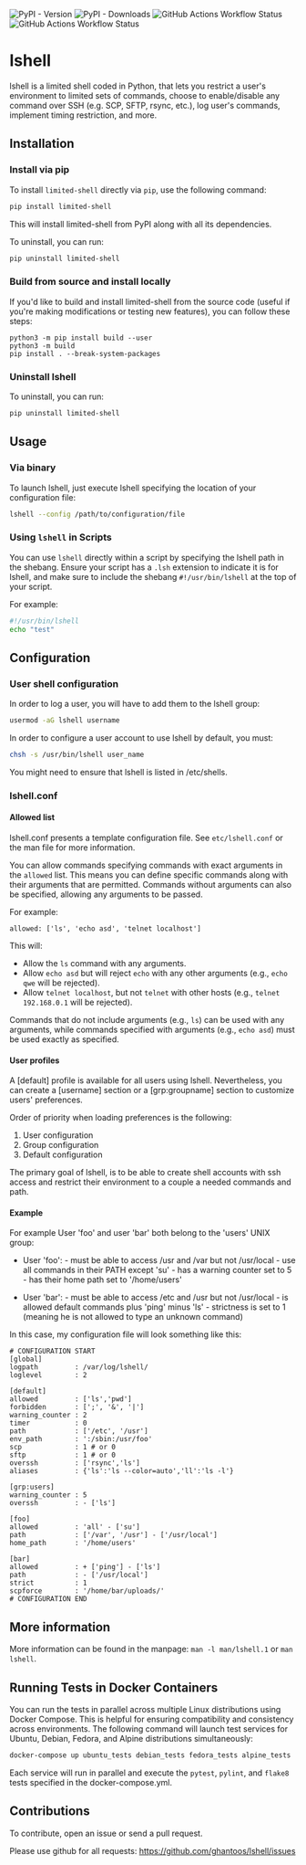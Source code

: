 ![PyPI - Version](https://img.shields.io/pypi/v/limited-shell?link=https%3A%2F%2Fpypi.org%2Fproject%2Flimited-shell%2F)
![PyPI - Downloads](https://img.shields.io/pypi/dm/limited-shell)
![GitHub Actions Workflow Status](https://img.shields.io/github/actions/workflow/status/ghantoos/lshell/pytest.yml?branch=master&label=pytest&link=https%3A%2F%2Fgithub.com%2Fghantoos%2Flshell%2Factions%2Fworkflows%2Fpytest.yml)
![GitHub Actions Workflow Status](https://img.shields.io/github/actions/workflow/status/ghantoos/lshell/pylint.yml?branch=master&label=pylint&link=https%3A%2F%2Fgithub.com%2Fghantoos%2Flshell%2Factions%2Fworkflows%2Fpylint.yml)

# lshell

lshell is a limited shell coded in Python, that lets you restrict a user's environment to limited sets of commands, choose to enable/disable any command over SSH (e.g. SCP, SFTP, rsync, etc.), log user's commands, implement timing restriction, and more.


## Installation

### Install via pip

To install `limited-shell` directly via `pip`, use the following command:

```bash
pip install limited-shell
```

This will install limited-shell from PyPI along with all its dependencies.

To uninstall, you can run:

```bash
pip uninstall limited-shell
```

### Build from source and install locally

If you'd like to build and install limited-shell from the source code (useful if you're making modifications or testing new features), you can follow these steps:

```
python3 -m pip install build --user
python3 -m build
pip install . --break-system-packages
```

### Uninstall lshell

To uninstall, you can run:

```bash
pip uninstall limited-shell
```

## Usage
### Via binary
To launch lshell, just execute lshell specifying the location of your configuration file:

```bash
lshell --config /path/to/configuration/file
```

### Using `lshell` in Scripts

You can use `lshell` directly within a script by specifying the lshell path in the shebang. Ensure your script has a `.lsh` extension to indicate it is for lshell, and make sure to include the shebang `#!/usr/bin/lshell` at the top of your script.

For example:

```bash
#!/usr/bin/lshell
echo "test"
```


## Configuration
### User shell configuration
In order to log a user, you will have to add them to the lshell group:

```bash
usermod -aG lshell username
```

In order to configure a user account to use lshell by default, you must: 

```bash
chsh -s /usr/bin/lshell user_name
```

You might need to ensure that lshell is listed in /etc/shells.

### lshell.conf

#### Allowed list
lshell.conf presents a template configuration file. See `etc/lshell.conf` or the man file for more information.

You can allow commands specifying commands with exact arguments in the `allowed` list. This means you can define specific commands along with their arguments that are permitted. Commands without arguments can also be specified, allowing any arguments to be passed.

For example:
```
allowed: ['ls', 'echo asd', 'telnet localhost']
```

This will:
- Allow the `ls` command with any arguments.
- Allow `echo asd` but will reject `echo` with any other arguments (e.g., `echo qwe` will be rejected).
- Allow `telnet localhost`, but not `telnet` with other hosts (e.g., `telnet 192.168.0.1` will be rejected).

Commands that do not include arguments (e.g., `ls`) can be used with any arguments, while commands specified with arguments (e.g., `echo asd`) must be used exactly as specified.

#### User profiles

A [default] profile is available for all users using lshell. Nevertheless,  you can create a [username] section or a [grp:groupname] section to customize users' preferences.

Order of priority when loading preferences is the following:

1. User configuration
2. Group configuration
3. Default configuration

The primary goal of lshell, is to be able to create shell accounts with ssh access and restrict their environment to a couple a needed commands and path.

#### Example

For example User 'foo' and user 'bar' both belong to the 'users' UNIX group:

- User 'foo': 
       - must be able to access /usr and /var but not /usr/local
       - use all commands in their PATH except 'su'
       - has a warning counter set to 5
       - has their home path set to '/home/users'

- User 'bar':
       - must be able to access /etc and /usr but not /usr/local
       - is allowed default commands plus 'ping' minus 'ls'
       - strictness is set to 1 (meaning he is not allowed to type an unknown command)

In this case, my configuration file will look something like this:

    # CONFIGURATION START
    [global]
    logpath         : /var/log/lshell/
    loglevel        : 2

    [default]
    allowed         : ['ls','pwd']
    forbidden       : [';', '&', '|'] 
    warning_counter : 2
    timer           : 0
    path            : ['/etc', '/usr']
    env_path        : ':/sbin:/usr/foo'
    scp             : 1 # or 0
    sftp            : 1 # or 0
    overssh         : ['rsync','ls']
    aliases         : {'ls':'ls --color=auto','ll':'ls -l'}

    [grp:users]
    warning_counter : 5
    overssh         : - ['ls']

    [foo]
    allowed         : 'all' - ['su']
    path            : ['/var', '/usr'] - ['/usr/local']
    home_path       : '/home/users'

    [bar]
    allowed         : + ['ping'] - ['ls'] 
    path            : - ['/usr/local']
    strict          : 1
    scpforce        : '/home/bar/uploads/'
    # CONFIGURATION END

## More information

More information can be found in the manpage: `man -l man/lshell.1` or `man lshell`.


## Running Tests in Docker Containers

You can run the tests in parallel across multiple Linux distributions using Docker Compose. This is helpful for ensuring compatibility and consistency across environments. The following command will launch test services for Ubuntu, Debian, Fedora, and Alpine distributions simultaneously:

```bash
docker-compose up ubuntu_tests debian_tests fedora_tests alpine_tests
```

Each service will run in parallel and execute the `pytest`, `pylint`, and `flake8` tests specified in the docker-compose.yml.

## Contributions

To contribute, open an issue or send a pull request.

Please use github for all requests: https://github.com/ghantoos/lshell/issues
